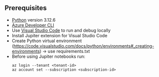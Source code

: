 ## Prerequisites

+ [Python](https://www.python.org/downloads/) version 3.12.6
+ [Azure Developer CLI](https://aka.ms/azd)
+ Use [Visual Studio Code](https://code.visualstudio.com/) to run and debug locally
+ Install Jupiter extension for Visual Studio Code
+ Create Python virtual environment (https://code.visualstudio.com/docs/python/environments#_creating-environments) -> use requirements.txt
+ Before using Jupiter notebooks run:
   ```shell
   az login --tenant <tenant-id>
   az account set --subscription <subscription-id>
   ```
   
